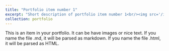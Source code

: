 ```yaml
---
title: "Portfolio item number 1"
excerpt: "Short description of portfolio item number 1<br/><img src='/images/dai5.jpg'>"
collection: portfolio
---
```


This is an item in your portfolio. It can be have images or nice text. If you name the file .md, it will be parsed as markdown. If you name the file .html, it will be parsed as HTML. 
